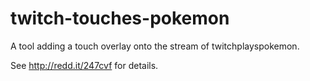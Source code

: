 twitch-touches-pokemon
======================

A tool adding a touch overlay onto the stream of twitchplayspokemon.

See http://redd.it/247cvf for details.